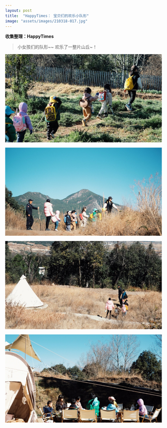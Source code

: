 ```yaml
---
layout: post
title:  "HappyTimes： 宝贝们的欢乐小队形"
image: "assets/images/210318-017.jpg"
---
```


**收集整理：HappyTimes**  


> 小女孩们的队形~~ 
> 欢乐了一整片山丘~！

 
![017](../assets/images/210318-017.jpg)  

![018](../assets/images/210318-018.jpg) 
 
![019](../assets/images/210318-019.jpg)  

![020](../assets/images/210318-020.jpg)  
